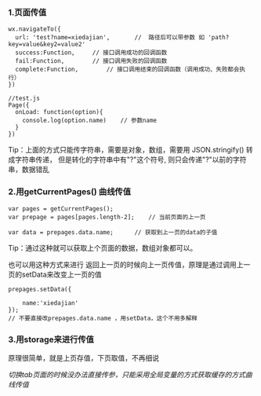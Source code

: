 
### 1.页面传值
```
wx.navigateTo({
  url: 'test?name=xiedajian',		//  路径后可以带参数 如 'path?key=value&key2=value2'
  success:Function,		// 接口调用成功的回调函数
  fail:Function,		// 接口调用失败的回调函数
  complete:Function,		// 接口调用结束的回调函数（调用成功、失败都会执行）
})

//test.js
Page({
  onLoad: function(option){
    console.log(option.name)	// 参数name
  }
})
```
Tip：上面的方式只能传字符串，需要是对象，数组，需要用 JSON.stringify() 转成字符串传递，
但是转化的字符串中有"?"这个符号, 则只会传递"?"以前的字符串，数据错乱


### 2.用getCurrentPages() 曲线传值

```
var pages = getCurrentPages();
var prepage = pages[pages.length-2];	// 当前页面的上一页

var data = prepages.data.name;		// 获取到上一页的data的子值
```
Tip：通过这种就可以获取上个页面的数据，数组对象都可以。

也可以用这种方式来进行 返回上一页的时候向上一页传值，原理是通过调用上一页的setData来改变上一页的值
```
prepages.setData({

	name:'xiedajian'
});
// 不要直接改prepages.data.name ，用setData，这个不用多解释
```
### 3.用storage来进行传值
 原理很简单，就是上页存值，下页取值，不再细说



 *切换tab页面的时候没办法直接传参，只能采用全局变量的方式获取缓存的方式曲线传值*
